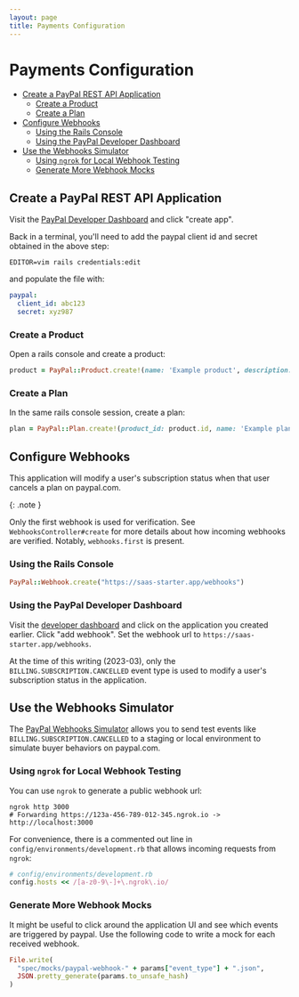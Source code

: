 ```yaml
---
layout: page
title: Payments Configuration
---
```

# Payments Configuration


- [Create a PayPal REST API Application](#create-a-paypal-rest-api-application)
  - [Create a Product](#create-a-product)
  - [Create a Plan](#create-a-plan)
- [Configure Webhooks](#configure-webhooks)
  - [Using the Rails Console](#using-the-rails-console)
  - [Using the PayPal Developer Dashboard](#using-the-paypal-developer-dashboard)
- [Use the Webhooks Simulator](#use-the-webhooks-simulator)
  - [Using `ngrok` for Local Webhook Testing](#using-ngrok-for-local-webhook-testing)
  - [Generate More Webhook Mocks](#generate-more-webhook-mocks)

## Create a PayPal REST API Application

Visit the [PayPal Developer Dashboard](https://developer.paypal.com/dashboard/applications/sandbox/create) 
and click "create app".

Back in a terminal, you'll need to add the paypal client id and secret obtained
in the above step:

```
EDITOR=vim rails credentials:edit
```

and populate the file with:

```yaml
paypal:
  client_id: abc123
  secret: xyz987
```

### Create a Product

Open a rails console and create a product:

```rb
product = PayPal::Product.create!(name: 'Example product', description: 'example product description')
```

### Create a Plan

In the same rails console session, create a plan:

```rb
plan = PayPal::Plan.create!(product_id: product.id, name: 'Example plan', description: 'example plan description')
```

## Configure Webhooks

This application will modify a user's subscription status when that user cancels
a plan on paypal.com.

{: .note }

Only the first webhook is used for verification. See `WebhooksController#create`
for more details about how incoming webhooks are verified. Notably,
`webhooks.first` is present.

### Using the Rails Console

```rb
PayPal::Webhook.create("https://saas-starter.app/webhooks")
```

### Using the PayPal Developer Dashboard

Visit the [developer dashboard](https://developer.paypal.com/dashboard/applications/sandbox)
and click on the application you created earlier. Click "add webhook". Set the 
webhook url to `https://saas-starter.app/webhooks`.

At the time of this writing (2023-03), only the `BILLING.SUBSCRIPTION.CANCELLED` event 
type is used to modify a user's subscription status in the application.

## Use the Webhooks Simulator

The [PayPal Webhooks Simulator](https://developer.paypal.com/dashboard/webhooksSimulator)
allows you to send test events like `BILLING.SUBSCRIPTION.CANCELLED` to a
staging or local environment to simulate buyer behaviors on paypal.com.

### Using `ngrok` for Local Webhook Testing

You can use `ngrok` to generate a public webhook url:

```
ngrok http 3000
# Forwarding https://123a-456-789-012-345.ngrok.io -> http://localhost:3000
```

For convenience, there is a commented out line in 
`config/environments/development.rb` that allows incoming requests from `ngrok`:

```rb
# config/environments/development.rb
config.hosts << /[a-z0-9\-]+\.ngrok\.io/
```

### Generate More Webhook Mocks

It might be useful to click around the application UI and see which events are
triggered by paypal. Use the following code to write a mock for each received
webhook.

```rb
File.write(
  "spec/mocks/paypal-webhook-" + params["event_type"] + ".json",
  JSON.pretty_generate(params.to_unsafe_hash)
)
```

